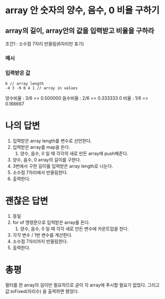 # array 안 숫자의 양수, 음수, 0 비율 구하기
## array의 길이, array안의 값을 입력받고 비율을 구하라
조건1 : 소수점 7자리 반올림(6자리만 표기)
### 예시
### 입력받은 값
``` 
6 // array length
-4 3 -9 0 4 1 // array in values
```
양수비율 : 3/6 => 0.500000
음수비율 : 2/6 => 0.333333
0 비율  : 1/6 => 0.166667


# 나의 답변
1. 입력받은 array length를 변수로 선언한다.
2. 입력받은 array를 map을 돈다.
   1. 양수, 음수, 0 일 때 각각의 새로 만든 array에 push해준다.
3. 양수, 음수, 0 array의 길이를 구한다.
4. 3번에서 구한 길이를 입력받은 array length로 나눈다.
5. 소수점 7자리에서 반올림한다.
6. 출력한다.

# 괜찮은 답변
1. 동일
2. for of 명령문으로 입력받은 array를 돈다.
   1. 양수, 음수, 0 일 때 각각 새로 만든 변수에 카운트업을 한다.
3. 각각 변수 / 1번 변수를 계산한다.
4. 소수점 7자리까지 반올림한다.
5. 출력한다.

# 총평
필터를 한 array의 길이만 필요하므로 굳이 각 array에 푸시할 필요가 없었다.
그리고 값.toFixed(자리수) 을 출력하면 됐었다.
